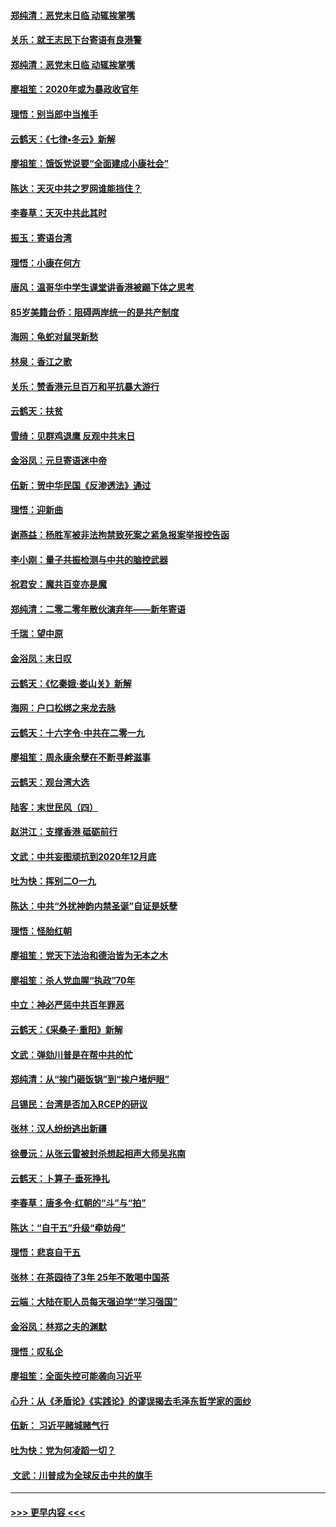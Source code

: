 #### [郑纯清：恶党末日临 动辄挨掌嘴](../pages/nsc993/n11769912.md?t=01052222) 
#### [关乐：就王志民下台寄语有良港警](../pages/nsc993/n11769903.md?t=01052222) 
#### [郑纯清：恶党末日临 动辄挨掌嘴](../pages/nsc993/n11769356.md?t=01052222) 
#### [廖祖笙：2020年或为暴政收官年](../pages/nsc993/n11768216.md?t=01052222) 
#### [理悟：别当郎中当推手](../pages/nsc993/n11768243.md?t=01052222) 
#### [云鹤天：《七律▪冬云》新解](../pages/nsc993/n11768204.md?t=01052222) 
#### [廖祖笙：饿饭党说要“全面建成小康社会”](../pages/nsc993/n11767482.md?t=01052222) 
#### [陈达：天灭中共之罗网谁能挡住？](../pages/nsc993/n11767465.md?t=01052222) 
#### [李春草：天灭中共此其时](../pages/nsc993/n11767452.md?t=01052222) 
#### [振玉：寄语台湾](../pages/nsc993/n11767432.md?t=01052222) 
#### [理悟：小康在何方](../pages/nsc993/n11767394.md?t=01052222) 
#### [唐风：温哥华中学生课堂讲香港被踢下体之思考](../pages/nsc993/n11766848.md?t=01052222) 
#### [85岁美籍台侨：阻碍两岸统一的是共产制度](../pages/nsc993/n11765043.md?t=01052222) 
#### [海网：龟蛇对鼠哭新愁](../pages/nsc993/n11764895.md?t=01052222) 
#### [林泉：香江之歌](../pages/nsc993/n11764415.md?t=01052222) 
#### [关乐：赞香港元旦百万和平抗暴大游行](../pages/nsc993/n11764382.md?t=01052222) 
#### [云鹤天：扶贫](../pages/nsc993/n11764245.md?t=01052222) 
#### [雪绮：见群鸡退鹰  反观中共末日](../pages/nsc993/n11762112.md?t=01052222) 
#### [金浴凤：元旦寄语迷中帝](../pages/nsc993/n11761788.md?t=01052222) 
#### [伍新：贺中华民国《反渗透法》通过](../pages/nsc993/n11761994.md?t=01052222) 
#### [理悟：迎新曲](../pages/nsc993/n11761152.md?t=01052222) 
#### [谢燕益：杨胜军被非法拘禁致死案之紧急报案举报控告函](../pages/nsc993/n11756134.md?t=01052222) 
#### [李小刚：量子共振检测与中共的脑控武器](../pages/nsc993/n11754518.md?t=01052222) 
#### [祝君安：魔共百变亦是魔](../pages/nsc993/n11754469.md?t=01052222) 
#### [郑纯清：二零二零年散伙演弃年——新年寄语](../pages/nsc993/n11754195.md?t=01052222) 
#### [千瑞：望中原](../pages/nsc993/n11754159.md?t=01052222) 
#### [金浴凤：末日叹](../pages/nsc993/n11752359.md?t=01052222) 
#### [云鹤天：《忆秦娥‧娄山关》新解](../pages/nsc993/n11752348.md?t=01052222) 
#### [海网：户口松绑之来龙去脉](../pages/nsc993/n11752328.md?t=01052222) 
#### [云鹤天：十六字令‧中共在二零一九](../pages/nsc993/n11752305.md?t=01052222) 
#### [廖祖笙：周永康余孽在不断寻衅滋事](../pages/nsc993/n11751013.md?t=01052222) 
#### [云鹤天：观台湾大选](../pages/nsc993/n11751007.md?t=01052222) 
#### [陆客：末世民风（四）](../pages/nsc993/n11749203.md?t=01052222) 
#### [赵洪江：支撑香港 砥砺前行](../pages/nsc993/n11748482.md?t=01052222) 
#### [文武：中共妄图顽抗到2020年12月底](../pages/nsc993/n11748446.md?t=01052222) 
#### [吐为快：挥别二O一九](../pages/nsc993/n11748411.md?t=01052222) 
#### [陈达：中共“外扰神韵内禁圣诞”自证是妖孽](../pages/nsc993/n11748226.md?t=01052222) 
#### [理悟：怪胎红朝](../pages/nsc993/n11748206.md?t=01052222) 
#### [廖祖笙：党天下法治和德治皆为无本之木](../pages/nsc993/n11748135.md?t=01052222) 
#### [廖祖笙：杀人党血腥“执政”70年](../pages/nsc993/n11745144.md?t=01052222) 
#### [中立：神必严惩中共百年罪恶](../pages/nsc993/n11744970.md?t=01052222) 
#### [云鹤天：《采桑子‧重阳》新解](../pages/nsc993/n11744948.md?t=01052222) 
#### [文武：弹劾川普是在帮中共的忙](../pages/nsc993/n11744758.md?t=01052222) 
#### [郑纯清：从“挨门砸饭锅”到“挨户堵炉眼”](../pages/nsc993/n11744745.md?t=01052222) 
#### [吕锡民：台湾是否加入RCEP的研议](../pages/nsc993/n11744701.md?t=01052222) 
#### [张林：汉人纷纷逃出新疆](../pages/nsc993/n11743530.md?t=01052222) 
#### [徐曼沅：从张云雷被封杀想起相声大师吴兆南](../pages/nsc993/n11741816.md?t=01052222) 
#### [云鹤天：卜算子‧垂死挣扎](../pages/nsc993/n11739956.md?t=01052222) 
#### [李春草：唐多令‧红朝的“斗”与“拍”](../pages/nsc993/n11739830.md?t=01052222) 
#### [陈达：“自干五”升级“牵妨母”](../pages/nsc993/n11739724.md?t=01052222) 
#### [理悟：悲哀自干五](../pages/nsc993/n11739547.md?t=01052222) 
#### [张林：在茶园待了3年 25年不敢喝中国茶](../pages/nsc993/n11739240.md?t=01052222) 
#### [云端：大陆在职人员每天强迫学“学习强国”](../pages/nsc993/n11738735.md?t=01052222) 
#### [金浴凤：林郑之夫的渊默](../pages/nsc993/n11737735.md?t=01052222) 
#### [理悟：叹私企](../pages/nsc993/n11737715.md?t=01052222) 
#### [廖祖笙：全面失控可能袭向习近平](../pages/nsc993/n11737704.md?t=01052222) 
#### [心升：从《矛盾论》《实践论》的谬误揭去毛泽东哲学家的面纱](../pages/nsc993/n11736962.md?t=01052222) 
#### [伍新： 习近平赌城赌气行](../pages/nsc993/n11736929.md?t=01052222) 
#### [吐为快：党为何凌蹈一切？](../pages/nsc993/n11736915.md?t=01052222) 
#### [ 文武：川普成为全球反击中共的旗手](../pages/nsc993/n11736882.md?t=01052222) 

----
#### [ >>> 更早内容 <<< ](../indexes/nsc993-earlier.md)
